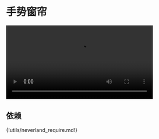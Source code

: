 # 手势窗帘
<video width=80% src="http://wwj-tmp-video.just4fun.site/%E6%89%8B%E5%8A%BF%E7%AA%97%E5%B8%98.mp4" controls="controls"></video>

## 依赖

{!utils/neverland_require.md!}
